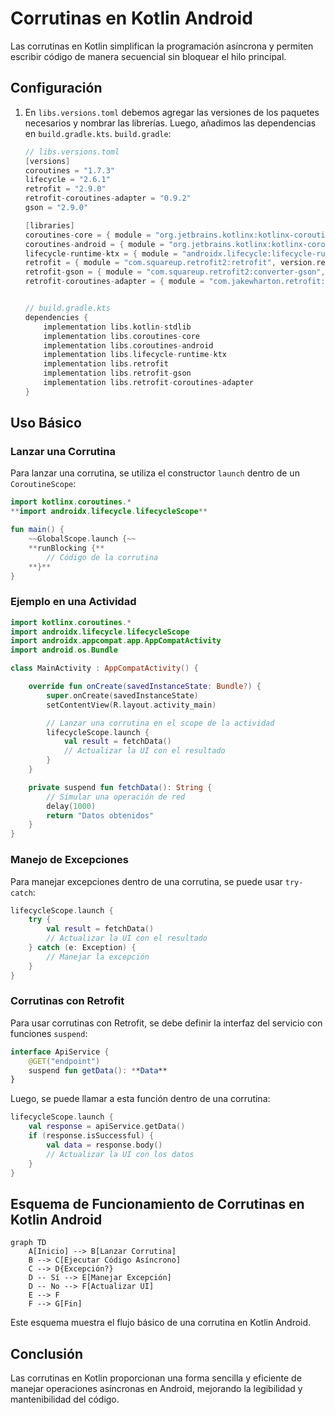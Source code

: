 # Corrutinas en Kotlin Android

Las corrutinas en Kotlin simplifican la programación asíncrona y permiten escribir código de manera secuencial sin bloquear el hilo principal.

## Configuración

1. En `libs.versions.toml` debemos agregar las versiones de los paquetes necesarios y nombrar las librerías. Luego, añadimos las dependencias en `build.gradle.kts`.
`build.gradle`:

    ```kotlin
    // libs.versions.toml
    [versions]
    coroutines = "1.7.3"
    lifecycle = "2.6.1"
    retrofit = "2.9.0"
    retrofit-coroutines-adapter = "0.9.2"
    gson = "2.9.0"

    [libraries]
    coroutines-core = { module = "org.jetbrains.kotlinx:kotlinx-coroutines-core", version.ref = "coroutines" }
    coroutines-android = { module = "org.jetbrains.kotlinx:kotlinx-coroutines-android", version.ref = "coroutines" }
    lifecycle-runtime-ktx = { module = "androidx.lifecycle:lifecycle-runtime-ktx", version.ref = "lifecycle" }
    retrofit = { module = "com.squareup.retrofit2:retrofit", version.ref = "retrofit" }
    retrofit-gson = { module = "com.squareup.retrofit2:converter-gson", version.ref = "gson" }
    retrofit-coroutines-adapter = { module = "com.jakewharton.retrofit:retrofit2-kotlin-coroutines-adapter", version.ref = "retrofit-coroutines-adapter" }


    // build.gradle.kts
    dependencies {
        implementation libs.kotlin-stdlib
        implementation libs.coroutines-core
        implementation libs.coroutines-android
        implementation libs.lifecycle-runtime-ktx
        implementation libs.retrofit
        implementation libs.retrofit-gson
        implementation libs.retrofit-coroutines-adapter
    }

    ```

## Uso Básico

### Lanzar una Corrutina

Para lanzar una corrutina, se utiliza el constructor `launch` dentro de un `CoroutineScope`:

```kotlin
import kotlinx.coroutines.*
**import androidx.lifecycle.lifecycleScope**

fun main() {
    ~~GlobalScope.launch {~~
    **runBlocking {**
        // Código de la corrutina
    **}**
}
```

### Ejemplo en una Actividad

```kotlin
import kotlinx.coroutines.*
import androidx.lifecycle.lifecycleScope
import androidx.appcompat.app.AppCompatActivity
import android.os.Bundle

class MainActivity : AppCompatActivity() {

    override fun onCreate(savedInstanceState: Bundle?) {
        super.onCreate(savedInstanceState)
        setContentView(R.layout.activity_main)

        // Lanzar una corrutina en el scope de la actividad
        lifecycleScope.launch {
            val result = fetchData()
            // Actualizar la UI con el resultado
        }
    }

    private suspend fun fetchData(): String {
        // Simular una operación de red
        delay(1000)
        return "Datos obtenidos"
    }
}
```

### Manejo de Excepciones

Para manejar excepciones dentro de una corrutina, se puede usar `try-catch`:

```kotlin
lifecycleScope.launch {
    try {
        val result = fetchData()
        // Actualizar la UI con el resultado
    } catch (e: Exception) {
        // Manejar la excepción
    }
}
```

### Corrutinas con Retrofit

Para usar corrutinas con Retrofit, se debe definir la interfaz del servicio con funciones `suspend`:

```kotlin
interface ApiService {
    @GET("endpoint")
    suspend fun getData(): **Data**
}
```

Luego, se puede llamar a esta función dentro de una corrutina:

```kotlin
lifecycleScope.launch {
    val response = apiService.getData()
    if (response.isSuccessful) {
        val data = response.body()
        // Actualizar la UI con los datos
    }
}
```

## Esquema de Funcionamiento de Corrutinas en Kotlin Android

```mermaid
graph TD
    A[Inicio] --> B[Lanzar Corrutina]
    B --> C[Ejecutar Código Asíncrono]
    C --> D{Excepción?}
    D -- Sí --> E[Manejar Excepción]
    D -- No --> F[Actualizar UI]
    E --> F
    F --> G[Fin]
```

Este esquema muestra el flujo básico de una corrutina en Kotlin Android.

## Conclusión

Las corrutinas en Kotlin proporcionan una forma sencilla y eficiente de manejar operaciones asíncronas en Android, mejorando la legibilidad y mantenibilidad del código.
